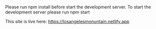 Please run npm install before start the development server.
To start the development server please run npm start

This site is live here: https://losangelesmonuntain.netlify.app
